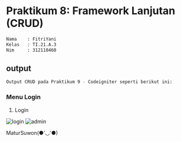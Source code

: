 # Praktikum 8: Framework Lanjutan (CRUD)

```bash
Nama    : FitriYani
Kelas   : TI.21.A.3
Nim     : 312110460
```

## output

```bash
Output CRUD pada Praktikum 9 - Codeigniter seperti berikut ini:
```

### Menu Login

1. Login

![login](images/login.png)
![admin](images/admin.png)

MaturSuwon(●'◡'●)
